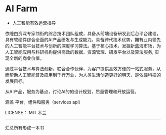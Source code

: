 AI Farm
==========================================================
* 人工智能有效运营指导


依瞳由资深专家领衔的综合技术团队组成，具备从前端设备研发到后台平台建设，具有软硬件综合全面的AI产品研发与生成能力。具备跨代技术优势，拥有业内领先的人工智能平台技术与创新的深度学习算法。基于核心技术，发掘新蓝海市场，为人工智能应用与科研机构提供高效的数据、资源管理、研发平台以及算法服务, 实现全新的商业价值。

通过平台技术与算法创新，联合合作伙伴，为客户提供高效方便的一站式服务，从而帮助人工智能普及应用到千行万业，为人类生活创造更好的明天，是依瞳科技的发展目标。

从AI产品，服务为基点，讨论AI的的设计规划，质量管理和开放运营。

涵盖 平台，组件和服务（services api）


LICENSE： MIT 木兰


---

汇总所有形成一本书
